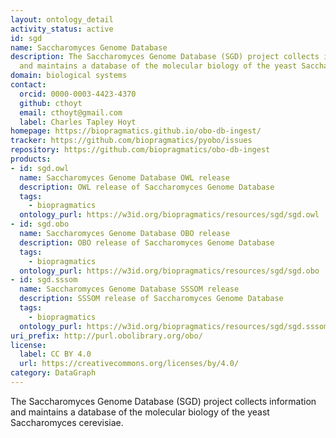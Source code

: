 ```yaml
---
layout: ontology_detail
activity_status: active
id: sgd
name: Saccharomyces Genome Database
description: The Saccharomyces Genome Database (SGD) project collects information
  and maintains a database of the molecular biology of the yeast Saccharomyces cerevisiae
domain: biological systems
contact:
  orcid: 0000-0003-4423-4370
  github: cthoyt
  email: cthoyt@gmail.com
  label: Charles Tapley Hoyt
homepage: https://biopragmatics.github.io/obo-db-ingest/
tracker: https://github.com/biopragmatics/pyobo/issues
repository: https://github.com/biopragmatics/obo-db-ingest
products:
- id: sgd.owl
  name: Saccharomyces Genome Database OWL release
  description: OWL release of Saccharomyces Genome Database
  tags:
    - biopragmatics
  ontology_purl: https://w3id.org/biopragmatics/resources/sgd/sgd.owl
- id: sgd.obo
  name: Saccharomyces Genome Database OBO release
  description: OBO release of Saccharomyces Genome Database
  tags:
    - biopragmatics
  ontology_purl: https://w3id.org/biopragmatics/resources/sgd/sgd.obo
- id: sgd.sssom
  name: Saccharomyces Genome Database SSSOM release
  description: SSSOM release of Saccharomyces Genome Database
  tags:
    - biopragmatics
  ontology_purl: https://w3id.org/biopragmatics/resources/sgd/sgd.sssom
uri_prefix: http://purl.obolibrary.org/obo/
license:
  label: CC BY 4.0
  url: https://creativecommons.org/licenses/by/4.0/
category: DataGraph
---
```


The Saccharomyces Genome Database (SGD) project collects information and maintains a database of the molecular biology of the yeast Saccharomyces cerevisiae.
